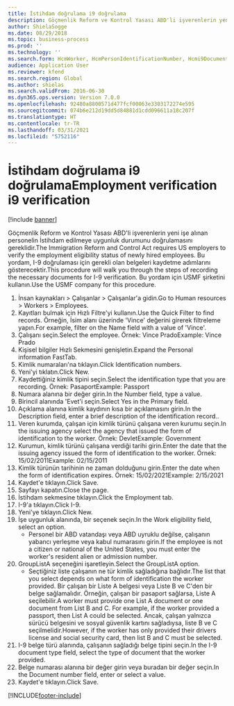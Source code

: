 ```yaml
---
title: İstihdam doğrulama i9 doğrulama
description: Göçmenlik Reform ve Kontrol Yasası ABD'li işverenlerin yeni işe alınan personelin İstihdam edilmeye uygunluk durumunu doğrulamasını gereklidir.
author: ShielaSogge
ms.date: 08/29/2018
ms.topic: business-process
ms.prod: ''
ms.technology: ''
ms.search.form: HcmWorker, HcmPersonIdentificationNumber, Hcmi9Document
audience: Application User
ms.reviewer: kfend
ms.search.region: Global
ms.author: shielas
ms.search.validFrom: 2016-06-30
ms.dyn365.ops.version: Version 7.0.0
ms.openlocfilehash: 92480a8800571d477fcf00063e3303172274e595
ms.sourcegitcommit: 074b6e212d19dd5d84881d1cdd096611a18c207f
ms.translationtype: HT
ms.contentlocale: tr-TR
ms.lasthandoff: 03/31/2021
ms.locfileid: "5752116"
---
```

# <a name="employment-verification-i9-verification"></a><span data-ttu-id="783a4-103">İstihdam doğrulama i9 doğrulama</span><span class="sxs-lookup"><span data-stu-id="783a4-103">Employment verification i9 verification</span></span>

[!include [banner](../../../includes/banner.md)]

<span data-ttu-id="783a4-104">Göçmenlik Reform ve Kontrol Yasası ABD'li işverenlerin yeni işe alınan personelin İstihdam edilmeye uygunluk durumunu doğrulamasını gereklidir.</span><span class="sxs-lookup"><span data-stu-id="783a4-104">The Immigration Reform and Control Act requires US employers to verify the employment eligibility status of newly hired employees.</span></span> <span data-ttu-id="783a4-105">Bu yordam, I-9 doğrulaması için gerekli olan belgeleri kaydetme adımlarını gösterecektir.</span><span class="sxs-lookup"><span data-stu-id="783a4-105">This procedure will walk you through the steps of recording the necessary documents for I-9 verification.</span></span> <span data-ttu-id="783a4-106">Bu yordam için USMF şirketini kullanın.</span><span class="sxs-lookup"><span data-stu-id="783a4-106">Use the USMF company for this procedure.</span></span>

1. <span data-ttu-id="783a4-107">İnsan kaynakları > Çalışanlar > Çalışanlar'a gidin.</span><span class="sxs-lookup"><span data-stu-id="783a4-107">Go to Human resources > Workers > Employees.</span></span>
2. <span data-ttu-id="783a4-108">Kayıtları bulmak için Hızlı Filtre'yi kullanın.</span><span class="sxs-lookup"><span data-stu-id="783a4-108">Use the Quick Filter to find records.</span></span> <span data-ttu-id="783a4-109">Örneğin, İsim alanı üzerinde 'Vince' değerini girerek filtreleme yapın.</span><span class="sxs-lookup"><span data-stu-id="783a4-109">For example, filter on the Name field with a value of 'Vince'.</span></span>
3. <span data-ttu-id="783a4-110">Çalışanı seçin.</span><span class="sxs-lookup"><span data-stu-id="783a4-110">Select the employee.</span></span> <span data-ttu-id="783a4-111">Örnek: Vince Prado</span><span class="sxs-lookup"><span data-stu-id="783a4-111">Example: Vince Prado</span></span>
4. <span data-ttu-id="783a4-112">Kişisel bilgiler Hızlı Sekmesini genişletin.</span><span class="sxs-lookup"><span data-stu-id="783a4-112">Expand the Personal information FastTab.</span></span>
5. <span data-ttu-id="783a4-113">Kimlik numaraları'na tıklayın.</span><span class="sxs-lookup"><span data-stu-id="783a4-113">Click Identification numbers.</span></span>
6. <span data-ttu-id="783a4-114">Yeni'yi tıklatın.</span><span class="sxs-lookup"><span data-stu-id="783a4-114">Click New.</span></span>
7. <span data-ttu-id="783a4-115">Kaydettiğiniz kimlik tipini seçin.</span><span class="sxs-lookup"><span data-stu-id="783a4-115">Select the identification type that you are recording.</span></span> <span data-ttu-id="783a4-116">Örnek: Pasaport</span><span class="sxs-lookup"><span data-stu-id="783a4-116">Example: Passport</span></span>
8. <span data-ttu-id="783a4-117">Numara alanına bir değer girin.</span><span class="sxs-lookup"><span data-stu-id="783a4-117">In the Number field, type a value.</span></span>
9. <span data-ttu-id="783a4-118">Birincil alanında 'Evet'i seçin.</span><span class="sxs-lookup"><span data-stu-id="783a4-118">Select Yes in the Primary field.</span></span>
10. <span data-ttu-id="783a4-119">Açıklama alanına kimlik kaydının kısa bir açıklamasını girin.</span><span class="sxs-lookup"><span data-stu-id="783a4-119">In the Description field, enter a brief description of the identification record..</span></span>
11. <span data-ttu-id="783a4-120">Veren kurumda, çalışan için kimlik türünü çalışana veren kurumu seçin.</span><span class="sxs-lookup"><span data-stu-id="783a4-120">In the issuing agency select the agency that issued the form of identification to the worker.</span></span> <span data-ttu-id="783a4-121">Örnek: Devlet</span><span class="sxs-lookup"><span data-stu-id="783a4-121">Example: Government</span></span>
12. <span data-ttu-id="783a4-122">Kurumun, kimlik türünü çalışana verdiği tarihi girin.</span><span class="sxs-lookup"><span data-stu-id="783a4-122">Enter the date that the issuing agency issued the form of identification to the worker.</span></span> <span data-ttu-id="783a4-123">Örnek: 15/02/2011</span><span class="sxs-lookup"><span data-stu-id="783a4-123">Example: 02/15/2011</span></span>
13. <span data-ttu-id="783a4-124">Kimlik türünün tarihinin ne zaman dolduğunu girin.</span><span class="sxs-lookup"><span data-stu-id="783a4-124">Enter the date when the form of identification expires.</span></span> <span data-ttu-id="783a4-125">Örnek: 15/02/2021</span><span class="sxs-lookup"><span data-stu-id="783a4-125">Example: 2/15/2021</span></span>
14. <span data-ttu-id="783a4-126">Kaydet'e tıklayın.</span><span class="sxs-lookup"><span data-stu-id="783a4-126">Click Save.</span></span>
15. <span data-ttu-id="783a4-127">Sayfayı kapatın.</span><span class="sxs-lookup"><span data-stu-id="783a4-127">Close the page.</span></span>
16. <span data-ttu-id="783a4-128">İstihdam sekmesine tıklayın.</span><span class="sxs-lookup"><span data-stu-id="783a4-128">Click the Employment tab.</span></span>
17. <span data-ttu-id="783a4-129">I-9'a tıklayın.</span><span class="sxs-lookup"><span data-stu-id="783a4-129">Click I-9.</span></span>
18. <span data-ttu-id="783a4-130">Yeni'ye tıklayın.</span><span class="sxs-lookup"><span data-stu-id="783a4-130">Click New.</span></span>
19. <span data-ttu-id="783a4-131">İşe uygunluk alanında, bir seçenek seçin.</span><span class="sxs-lookup"><span data-stu-id="783a4-131">In the Work eligibility field, select an option.</span></span>
    * <span data-ttu-id="783a4-132">Personel bir ABD vatandaşı veya ABD uyruklu değilse, çalışanın yabancı yerleşme veya kabul numarasını girin.</span><span class="sxs-lookup"><span data-stu-id="783a4-132">If the employee is not a citizen or national of the United States, you must enter the worker's resident alien or admission number.</span></span>  
20. <span data-ttu-id="783a4-133">GroupListA seçeneğini işaretleyin.</span><span class="sxs-lookup"><span data-stu-id="783a4-133">Select the GroupListA option.</span></span>
    * <span data-ttu-id="783a4-134">Seçtiğiniz liste çalışanın ne tür kimlik sağladığına bağlıdır.</span><span class="sxs-lookup"><span data-stu-id="783a4-134">The list that you select depends on what form of identification the worker provided.</span></span> <span data-ttu-id="783a4-135">Bir çalışan bir Liste A belgesi veya Liste B ve C'den bir belge sağlamalıdır. Örneğin, çalışan bir pasaport sağlarsa, Liste A seçilebilir.</span><span class="sxs-lookup"><span data-stu-id="783a4-135">A worker must provide one List A document or one document from List B and C. For example, if the worker provided a passport, then List A could be selected.</span></span> <span data-ttu-id="783a4-136">Ancak, çalışan yalnızca sürücü belgesini ve sosyal güvenlik kartını sağladıysa, liste B ve C seçilmelidir.</span><span class="sxs-lookup"><span data-stu-id="783a4-136">However, if the worker has only provided their drivers license and social security card, then list B and C must be selected.</span></span>  
21. <span data-ttu-id="783a4-137">I-9 belge türü alanında, çalışanın sağladığı belge tipini seçin.</span><span class="sxs-lookup"><span data-stu-id="783a4-137">In the I-9 document type field, select the type of document that the worker provided.</span></span>
22. <span data-ttu-id="783a4-138">Belge numarası alanına bir değer girin veya buradan bir değer seçin.</span><span class="sxs-lookup"><span data-stu-id="783a4-138">In the Document number field, enter or select a value.</span></span>
23. <span data-ttu-id="783a4-139">Kaydet'e tıklayın.</span><span class="sxs-lookup"><span data-stu-id="783a4-139">Click Save.</span></span>



[!INCLUDE[footer-include](../../../../../includes/footer-banner.md)]
